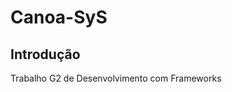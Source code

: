 Canoa-SyS
=======================

Introdução
------------
Trabalho G2 de Desenvolvimento com Frameworks
